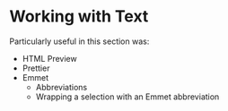 # Working with Text

Particularly useful in this section was:

- HTML Preview
- Prettier
- Emmet
  - Abbreviations
  - Wrapping a selection with an Emmet abbreviation

<!--
## Paragraphs

The following will be compressed into a single line:
```html
<body>
  Lorem ipsum dolor sit amet, consectetur adipiscing elit, sed do eiusmod tempor
  incididunt ut labore et dolore magna aliqua.

  Ut enim ad minim veniam, quis nostrud exercitation ullamco laboris
  nisi ut aliquip ex ea commodo consequat.
</body>
```

## Headings

## Bold text

## Italicized text

## Nesting and indentation

## HTML comments
-->
